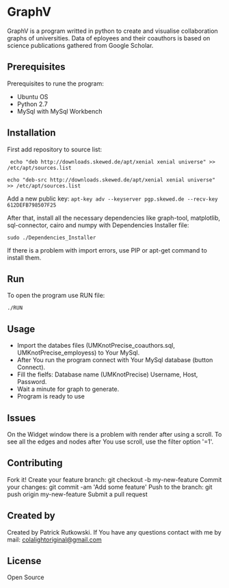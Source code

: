 # GraphV

GraphV is a program writted in python to create and visualise collaboration graphs of universities. Data of eployees and their coauthors is based on science publications gathered from Google Scholar.

## Prerequisites

Prerequisites to rune the program:
* Ubuntu OS
* Python 2.7
* MySql with MySql Workbench

## Installation

First add repository to source list:

``` echo "deb http://downloads.skewed.de/apt/xenial xenial universe" >> /etc/apt/sources.list```

```echo "deb-src http://downloads.skewed.de/apt/xenial xenial universe" >> /etc/apt/sources.list```

Add a new public key:
```apt-key adv --keyserver pgp.skewed.de --recv-key 612DEFB798507F25```

After that, install all the necessary dependencies like graph-tool, matplotlib, sql-connector, cairo and numpy with 
Dependencies Installer file:

```sudo ./Dependencies_Installer```

If there is a problem with import errors, use PIP or apt-get command to install them.

## Run

To open the program use RUN file:

```./RUN```

## Usage

* Import the databes files (UMKnotPrecise_coauthors.sql, UMKnotPrecise_employess) to Your MySql.
* After You run the program connect with Your MySql database (button Connect).
* Fill the fielfs: Database name (UMKnotPrecise) Username, Host, Password.
* Wait a minute for graph to generate.
* Program is ready to use

## Issues

On the Widget window there is a problem with render after using a scroll. To see all the edges and nodes after You use scroll, use the filter option '=1'. 

## Contributing

Fork it!
Create your feature branch: git checkout -b my-new-feature
Commit your changes: git commit -am 'Add some feature'
Push to the branch: git push origin my-new-feature
Submit a pull request

## Created by

Created by Patrick Rutkowski. If You have any questions contact with me by mail: colalightoriginal@gmail.com
## License

Open Source
